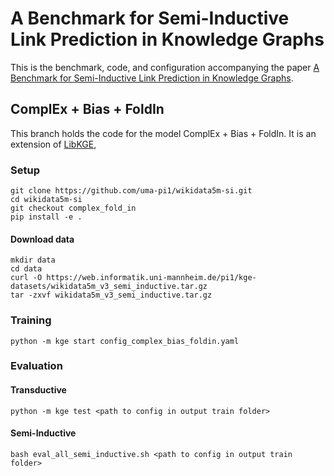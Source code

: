 # A Benchmark for Semi-Inductive Link Prediction in Knowledge Graphs

This is the benchmark, code, and configuration accompanying the paper [A Benchmark for Semi-Inductive Link Prediction in Knowledge Graphs]().

## ComplEx + Bias + FoldIn

This branch holds the code for the model ComplEx + Bias + FoldIn.
It is an extension of [LibKGE](https://github.com/uma-pi1/kge),

### Setup

```
git clone https://github.com/uma-pi1/wikidata5m-si.git
cd wikidata5m-si
git checkout complex_fold_in
pip install -e .
```

#### Download data

```
mkdir data
cd data
curl -O https://web.informatik.uni-mannheim.de/pi1/kge-datasets/wikidata5m_v3_semi_inductive.tar.gz
tar -zxvf wikidata5m_v3_semi_inductive.tar.gz
```

### Training

```
python -m kge start config_complex_bias_foldin.yaml
```

### Evaluation

#### Transductive

```
python -m kge test <path to config in output train folder>
```


#### Semi-Inductive

```
bash eval_all_semi_inductive.sh <path to config in output train folder>
```


